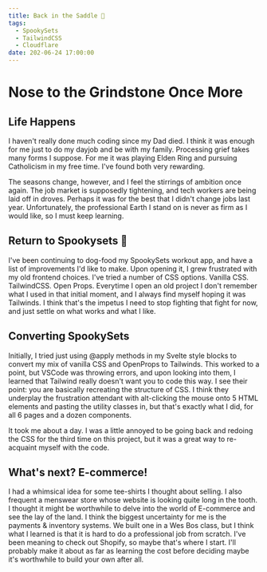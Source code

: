 ```yaml
---
title: Back in the Saddle 🏇
tags:
  - SpookySets
  - TailwindCSS
  - Cloudflare
date: 202-06-24 17:00:00
---
```


# Nose to the Grindstone Once More

## Life Happens

I haven't really done much coding since my Dad died. I think it was enough for me just to do my dayjob and be with my family. Processing grief takes many forms I suppose. For me it was playing Elden Ring and pursuing Catholicism in my free time. I've found both very rewarding.

The seasons change, however, and I feel the stirrings of ambition once again. The job market is supposedly tightening, and tech workers are being laid off in droves. Perhaps it was for the best that I didn't change jobs last year. Unfortunately, the professional Earth I stand on is never as firm as I would like, so I must keep learning.

## Return to Spookysets 👻

I've been continuing to dog-food my SpookySets workout app, and have a list of improvements I'd like to make. Upon opening it, I grew frustrated with my old frontend choices. I've tried a number of CSS options. Vanilla CSS. TailwindCSS. Open Props. Everytime I open an old project I don't remember what I used in that initial moment, and I always find myself hoping it was Tailwinds. I think that's the impetus I need to stop fighting that fight for now, and just settle on what works and what I like.

## Converting SpookySets

Initially, I tried just using @apply methods in my Svelte style blocks to convert my mix of vanilla CSS and OpenProps to Tailwinds. This worked to a point, but VSCode was throwing errors, and upon looking into them, I learned that Tailwind really doesn't want you to code this way. I see their point: you are basically recreating the structure of CSS. I think they underplay the frustration attendant with alt-clicking the mouse onto 5 HTML elements and pasting the utility classes in, but that's exactly what I did, for all 6 pages and a dozen components.

It took me about a day. I was a little annoyed to be going back and redoing the CSS for the third time on this project, but it was a great way to re-acquaint myself with the code.

## What's next? E-commerce!

I had a whimsical idea for some tee-shirts I thought about selling. I also frequent a menswear store whose website is looking quite long in the tooth. I thought it might be worthwhile to delve into the world of E-commerce and see the lay of the land. I think the biggest uncertainty for me is the payments & inventory systems. We built one in a Wes Bos class, but I think what I learned is that it is hard to do a professional job from scratch. I've been meaning to check out Shopify, so maybe that's where I start. I'll probably make it about as far as learning the cost before deciding maybe it's worthwhile to build your own after all.
